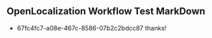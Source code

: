 ## OpenLocalization Workflow Test MarkDown
* 67fc4fc7-a08e-467c-8586-07b2c2bdcc87 
thanks!<!--HONumber=Mar16_HO2-->
